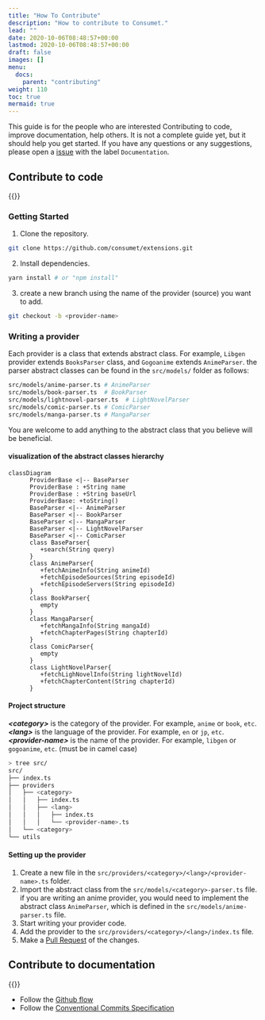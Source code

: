 ```yaml
---
title: "How To Contribute"
description: "How to contribute to Consumet."
lead: ""
date: 2020-10-06T08:48:57+00:00
lastmod: 2020-10-06T08:48:57+00:00
draft: false
images: []
menu:
  docs:
    parent: "contributing"
weight: 110
toc: true
mermaid: true
---
```


This guide is for the people who are interested Contributing to code, improve documentation, help others. It is not a complete guide yet, but it should help you get started. If you have any questions or any suggestions, please open a [issue](https://github.com/consumet/website/issues) with the label `Documentation`.

## Contribute to code
{{<alert icon="👉" text="The consumet code lives in the <a href='https://github.com/consumet/extensions' style='text-decoration: none;'> `extensions` repository </a>" />}}

### Getting Started
1. Clone the repository.
```bash
git clone https://github.com/consumet/extensions.git
```
2. Install dependencies.
```bash
yarn install # or "npm install"
```
3. create a new branch using the name of the provider (source) you want to add.
```bash
git checkout -b <provider-name>
```

### Writing a provider
Each provider is a class that extends abstract class. For example, `Libgen` provider extends `BooksParser` class, and `Gogoanime` extends `AnimeParser`. the parser abstract classes can be found in the `src/models/` folder as follows:
```bash
src/models/anime-parser.ts # AnimeParser
src/models/book-parser.ts  # BookParser
src/models/lightnovel-parser.ts  # LightNovelParser
src/models/comic-parser.ts # ComicParser
src/models/manga-parser.ts # MangaParser
```
You are welcome to add anything to the abstract class that you believe will be beneficial.

#### visualization of the abstract classes hierarchy

```mermaid
classDiagram
      ProviderBase <|-- BaseParser
      ProviderBase : +String name
      ProviderBase : +String baseUrl
      ProviderBase: +toString()
      BaseParser <|-- AnimeParser
      BaseParser <|-- BookParser
      BaseParser <|-- MangaParser
      BaseParser <|-- LightNovelParser
      BaseParser <|-- ComicParser
      class BaseParser{
         +search(String query)
      }
      class AnimeParser{
         +fetchAnimeInfo(String animeId)
         +fetchEpisodeSources(String episodeId)
         +fetchEpisodeServers(String episodeId)
      }
      class BookParser{
         empty
      }
      class MangaParser{
         +fetchMangaInfo(String mangaId)
         +fetchChapterPages(String chapterId)
      }
      class ComicParser{
         empty
      }
      class LightNovelParser{
         +fetchLighNovelInfo(String lightNovelId)
         +fetchChapterContent(String chapterId)
      }
```


#### Project structure
***\<category>*** is the category of the provider. For example, `anime` or `book`, `etc`.\
***\<lang>*** is the language of the provider. For example, `en` or `jp`, `etc`.\
***\<provider-name>*** is the name of the provider. For example, `libgen` or `gogoanime`, `etc`. (must be in camel case)


```bash
> tree src/
src/
├── index.ts
├── providers
│   ├── <category>
│   │   ├── index.ts
│   │   ├── <lang>
│   │   │   ├── index.ts
│   │   │   └── <provider-name>.ts
│   └── <category>
└── utils
```
#### Setting up the provider
1. Create a new file in the `src/providers/<category>/<lang>/<provider-name>.ts` folder.
2. Import the abstract class from the `src/models/<category>-parser.ts` file. if you are writing an anime provider, you would need to implement the abstract class `AnimeParser`, which is defined in the `src/models/anime-parser.ts` file.
3. Start writing your provider code.
4. Add the provider to the `src/providers/<category>/<lang>/index.ts` file.
5. Make a [Pull Request](https://github.com/consumet/extentions/pulls) of the changes.

## Contribute to documentation
{{<alert icon="👉" text="The documentation live in <a href='https://github.com/consumet/website/tree/master/content/en/docs/' style='text-decoration: none;'> `./content/en/docs/` </a> of the <a href='https://github.com/consumet/website' style='text-decoration: none;'> `website` repository </a>" />}}

- Follow the [Github flow](https://docs.github.com/en/get-started/quickstart/github-flow)
- Follow the [Conventional Commits Specification](https://www.conventionalcommits.org/en/v1.0.0/)